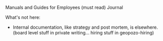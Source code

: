 Manuals and Guides for Employees (must read)
Journal



What's not here:

* Internal documentation, like strategy and post mortem, is elsewhere. (board
  level stuff in private writing... hiring stuff in geopozo-hiring)

